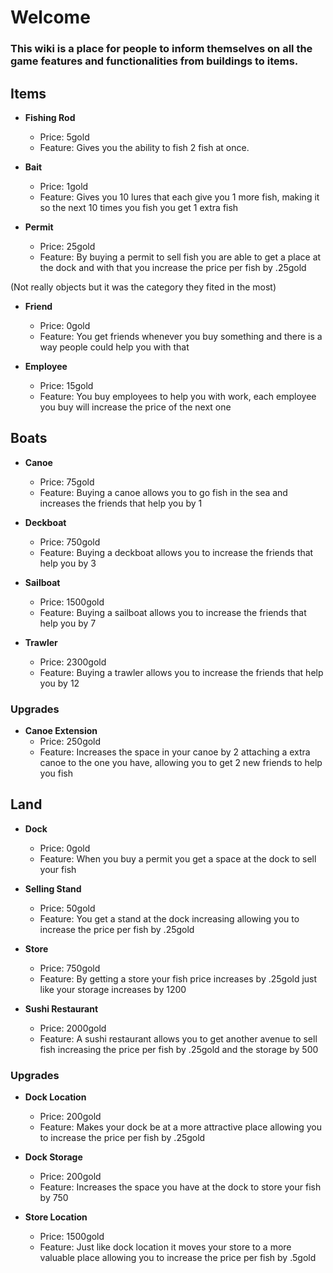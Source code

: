 # Welcome
### This wiki is a place for people to inform themselves on all the game features and functionalities from buildings to items.

## Items
* **Fishing Rod**
	* Price: 5gold
  * Feature: Gives you the ability to fish 2 fish at once.

* **Bait**
	* Price: 1gold
	* Feature: Gives you 10 lures that each give you 1 more fish, making it so the next 10 times you fish you get 1 extra fish

* **Permit**
	* Price: 25gold
	* Feature: By buying a permit to sell fish you are able to get a place at the dock and with that you increase the price per fish by .25gold

(Not really objects but it was the category they fited in the most)
* **Friend**
  * Price: 0gold
  * Feature: You get friends whenever you buy something and there is a way people could help you with that

* **Employee**
  * Price: 15gold
  * Feature: You buy employees to help you with work, each employee you buy will increase the price of the next one

## Boats
* **Canoe**
	* Price: 75gold
	* Feature: Buying a canoe allows you to go fish in the sea and increases the friends that help you by 1

* **Deckboat**
	* Price: 750gold
	* Feature: Buying a deckboat allows you to increase the friends that help you by 3

* **Sailboat**
	* Price: 1500gold
	* Feature: Buying a sailboat allows you to increase the friends that help you by 7

* **Trawler**
	* Price: 2300gold
  * Feature: Buying a trawler allows you to increase the friends that help you by 12

### Upgrades
* **Canoe Extension**
	* Price: 250gold
	* Feature: Increases the space in your canoe by 2 attaching a extra canoe to the one you have, allowing you to get 2 new friends to help you fish

## Land
* **Dock**
	* Price: 0gold
	* Feature: When you buy a permit you get a space at the dock to sell your fish

* **Selling Stand**
	* Price: 50gold
	* Feature: You get a stand at the dock increasing allowing you to increase the price per fish by .25gold

* **Store**
	* Price: 750gold
	* Feature: By getting a store your fish price increases by .25gold just like your storage increases by 1200

* **Sushi Restaurant**
	* Price: 2000gold
	* Feature: A sushi restaurant allows you to get another avenue to sell fish increasing the price per fish by .25gold and the storage by 500

### Upgrades
* **Dock Location**
	* Price: 200gold
	* Feature: Makes your dock be at a more attractive place allowing you to increase the price per fish by .25gold

* **Dock Storage**
	* Price: 200gold
	* Feature: Increases the space you have at the dock to store your fish by 750

* **Store Location**
	* Price: 1500gold
	* Feature: Just like dock location it moves your store to a more valuable place allowing you to increase the price per fish by .5gold
	